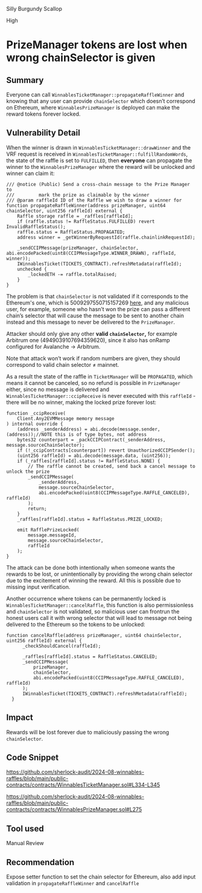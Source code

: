 Silly Burgundy Scallop

High

# PrizeManager tokens are lost when wrong chainSelector is given

## Summary

Everyone can call `WinnablesTicketManager::propagateRaffleWinner` and knowing that any user can provide `chainSelector` which doesn’t correspond on Ethereum, where `WinnablesPrizeManager` is deployed can make the reward tokens forever locked.

## Vulnerability Detail

When the winner is drawn in `WinnablesTicketManager::drawWinner` and the VRF request is received in `WinnablesTicketManager::fulfillRandomWords`, the state of the raffle is set to `FULFILLED`, then **everyone** can propagate the winner to the `WinnablesPrizeManager` where the reward will be unlocked and winner can claim it:

```solidity
/// @notice (Public) Send a cross-chain message to the Prize Manager to
///         mark the prize as claimable by the winner
/// @param raffleId ID of the Raffle we wish to draw a winner for
function propagateRaffleWinner(address prizeManager, uint64 chainSelector, uint256 raffleId) external {
    Raffle storage raffle = _raffles[raffleId];
    if (raffle.status != RaffleStatus.FULFILLED) revert InvalidRaffleStatus();
    raffle.status = RaffleStatus.PROPAGATED;
    address winner = _getWinnerByRequestId(raffle.chainlinkRequestId);

    _sendCCIPMessage(prizeManager, chainSelector, abi.encodePacked(uint8(CCIPMessageType.WINNER_DRAWN), raffleId, winner));
    IWinnablesTicket(TICKETS_CONTRACT).refreshMetadata(raffleId);
    unchecked {
        _lockedETH -= raffle.totalRaised;
    }
}
```

The problem is that `chainSelector` is not validated if it corresponds to the Ethereum's one, which is 5009297550715157269 [here](https://docs.chain.link/ccip/supported-networks/v1_2_0/mainnet#ethereum-mainnet), and any malicious user, for example, someone who hasn’t won the prize can pass a different chain’s selector that will cause the message to be sent to another chain instead and this message to never be delivered to the `PrizeManager`. 

Attacker should only give any other **valid `chainSelector`,** for example Arbitrum one (4949039107694359620), since it also has onRamp configured for Avalanche → Arbitrum.

Note that attack won’t work if random numbers are given, they should correspond to valid chain selector ≠ mainnet.

As a result the state of the raffle in `TicketManager` will be `PROPAGATED`, which means it cannot be canceled, so no refund is possible in `PrizeManager` either, since no message is delivered and `WinnablesTicketManager::ccipReceive` is never executed with this `raffleId` - there will be no winner, making the locked prize forever lost:

```solidity
function _ccipReceive(
    Client.Any2EVMMessage memory message
) internal override {
    (address _senderAddress) = abi.decode(message.sender, (address));//NOTE this is of type bytes, not address
    bytes32 counterpart = _packCCIPContract(_senderAddress, message.sourceChainSelector);
    if (!_ccipContracts[counterpart]) revert UnauthorizedCCIPSender();
    (uint256 raffleId) = abi.decode(message.data, (uint256));
    if (_raffles[raffleId].status != RaffleStatus.NONE) {
        // The raffle cannot be created, send back a cancel message to unlock the prize
        _sendCCIPMessage(
            _senderAddress,
            message.sourceChainSelector,
            abi.encodePacked(uint8(CCIPMessageType.RAFFLE_CANCELED), raffleId)
        );
        return;
    }
    _raffles[raffleId].status = RaffleStatus.PRIZE_LOCKED;

    emit RafflePrizeLocked(
        message.messageId,
        message.sourceChainSelector,
        raffleId
    );
}
```

The attack can be done both intentionally when someone wants the rewards to be lost, or unintentionally by providing the wrong chain selector due to the excitement of winning the reward. All this is possible due to missing input verification.

Another occurrence where tokens can be permanently locked is `WinnablesTicketManager::cancelRaffle`, this function is also permissionless and `chainSelector` is not validated, so malicious user can frontrun the honest users call it with wrong selector that will lead to message not being delivered to the Ethereum so the tokens to be unlocked:

```solidity
function cancelRaffle(address prizeManager, uint64 chainSelector, uint256 raffleId) external {
      _checkShouldCancel(raffleId);

      _raffles[raffleId].status = RaffleStatus.CANCELED;
      _sendCCIPMessage(
          prizeManager,
          chainSelector,
          abi.encodePacked(uint8(CCIPMessageType.RAFFLE_CANCELED), raffleId)
      );
      IWinnablesTicket(TICKETS_CONTRACT).refreshMetadata(raffleId);
  }
```

## Impact

Rewards will be lost forever due to maliciously passing the wrong `chainSelector`.

## Code Snippet

https://github.com/sherlock-audit/2024-08-winnables-raffles/blob/main/public-contracts/contracts/WinnablesTicketManager.sol#L334-L345

https://github.com/sherlock-audit/2024-08-winnables-raffles/blob/main/public-contracts/contracts/WinnablesPrizeManager.sol#L275

## Tool used

Manual Review

## Recommendation

Expose setter function to set the chain selector for Ethereum, also add input validation in `propagateRaffleWinner` and `cancelRaffle`